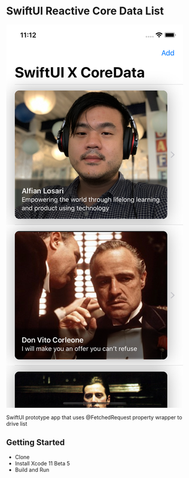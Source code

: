 # SwiftUI Reactive Core Data List

![Alt text](./promo.png?raw=true "SwiftUI")

SwiftUI prototype app that uses @FetchedRequest property wrapper to drive list

## Getting Started

- Clone
- Install Xcode 11 Beta 5
- Build and Run